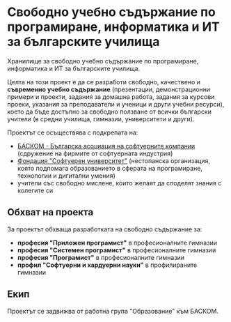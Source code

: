# Свободно учебно съдържание по програмиране, информатика и ИТ за българските училища

Хранилище за свободно учебно съдържание по програмиране, информатика и ИТ за българските училища.

Целта на този проект е да се разработи свободно, качествено и **съвременно учебно съдържание** (презентации, демонстрационни примери и проекти, задания за домашна работа, задания за курсови проеки, указания за преподаватели и ученици и други учебни ресурси), което да бъде достъпно за свободно ползване от всички български учители (в средни училища, гимназии, университети и други).

Проектът се осъществява с подкрепата на:
 - [БАСКОМ - Българска асоциация на софтуерните компании](https://www.basscom.org) (сдружение на фирмите от софтуерната индустрия)
 - [Фондация "Софтуерен университет"](https://softuni.foundation) (нестопанска организация, която подпомага образованието в сферата на програмиране, технологии и дигитални умения)
 - учители със свободно мислене, които желаят да споделят знания с колегите си

## Обхват на проекта

За проектът обхваща разработката на свободно съдържание за:
 - **професия "Приложен програмист"** в професионалните гимназии
 - **професия "Системен програмист"** в професионалните гимназии
 - **професия "Програмист"** в професионалните гимназии
 - **профил "Софтуерни и хардуерни науки"** в профилираните гимназии
 
 ## Екип
 
 Проектът се задвижва от работна група "Образование" към БАСКОМ.
 
